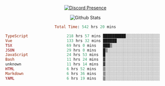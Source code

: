 <!DOCTYPE html>
<body>
<div align="center">

  [![Discord Presence](https://lanyard.cnrad.dev/api/576097150359044106)](https://discord.com/users/576097150359044106)
  
  ![Github Stats](https://github-readme-stats.vercel.app/api?username=verycrunchy&show_icons=true&theme=radical)

<!--START_SECTION:waka-->

```ruby
Total Time: 542 hrs 20 mins

TypeScript                 218 hrs 57 mins ██████████░░░░░░░░░░░░░░░   40.38 %
Vue                        133 hrs 32 mins ██████░░░░░░░░░░░░░░░░░░░   24.63 %
TSX                        69 hrs 0 mins   ███▒░░░░░░░░░░░░░░░░░░░░░   12.73 %
JSON                       29 hrs 0 mins   █▒░░░░░░░░░░░░░░░░░░░░░░░   05.35 %
JavaScript                 24 hrs 53 mins  █░░░░░░░░░░░░░░░░░░░░░░░░   04.59 %
Bash                       11 hrs 24 mins  ▓░░░░░░░░░░░░░░░░░░░░░░░░   02.10 %
unknown                    11 hrs 14 mins  ▓░░░░░░░░░░░░░░░░░░░░░░░░   02.07 %
HTML                       6 hrs 52 mins   ▒░░░░░░░░░░░░░░░░░░░░░░░░   01.27 %
Markdown                   6 hrs 36 mins   ▒░░░░░░░░░░░░░░░░░░░░░░░░   01.22 %
YAML                       6 hrs 19 mins   ▒░░░░░░░░░░░░░░░░░░░░░░░░   01.17 %
```

<!--END_SECTION:waka-->
</div>
</body>
</html>

